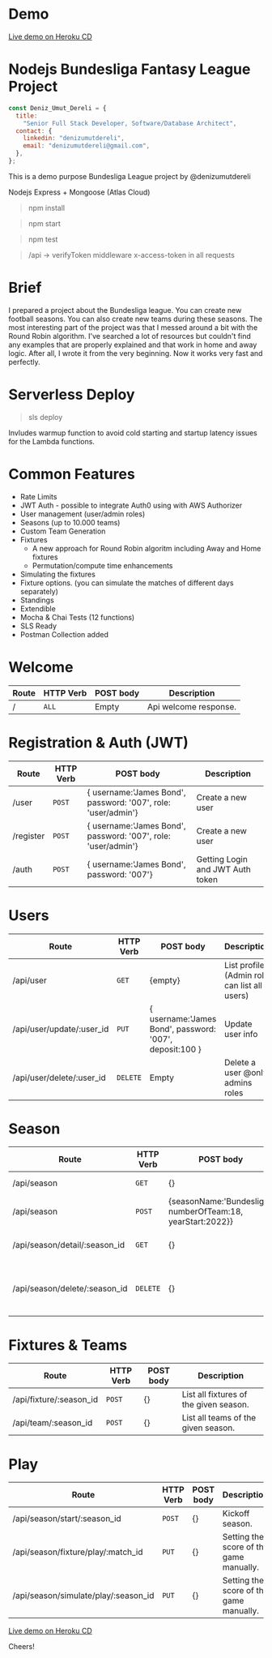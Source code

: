 
# Demo
[Live demo on Heroku CD](https://bundesligaleague.herokuapp.com/)

# Nodejs Bundesliga Fantasy League Project

```js
const Deniz_Umut_Dereli = {
  title:
    "Senior Full Stack Developer, Software/Database Architect",
  contact: {
    linkedin: "denizumutdereli",
    email: "denizumutdereli@gmail.com",
  },
};
```
This is a demo purpose Bundesliga League project by @denizumutdereli

Nodejs Express + Mongoose (Atlas Cloud)
 
 > npm install

 > npm start
 
 > npm test

 > /api -> verifyToken middleware x-access-token in all requests

# Brief

I prepared a project about the Bundesliga league. You can create new football seasons. You can also create new teams during these seasons. The most interesting part of the project was that I messed around a bit with the Round Robin algorithm. I've searched a lot of resources but couldn't find any examples that are properly explained and that work in home and away logic. After all, I wrote it from the very beginning. Now it works very fast and perfectly.

# Serverless Deploy
> sls deploy
 
Invludes warmup function to avoid cold starting and startup latency issues for the Lambda functions.


# Common Features

- Rate Limits
- JWT Auth - possible to integrate Auth0 using with AWS Authorizer
- User management (user/admin roles)
- Seasons (up to 10.000 teams)
- Custom Team Generation
- Fixtures 
  - A new approach for Round Robin algoritm including Away and Home fixtures
  - Permutation/compute time enhancements
- Simulating the fixtures
- Fixture options. (you can simulate the matches of different days separately)
- Standings
- Extendible
- Mocha & Chai Tests (12 functions)
- SLS Ready
- Postman Collection added

# Welcome

| Route | HTTP Verb	 | POST body	 | Description	 |
| --- | --- | --- | --- |
| / | `ALL` | Empty | Api welcome response. |

# Registration & Auth (JWT)

| Route | HTTP Verb	 | POST body	 | Description	 |
| --- | --- | --- | --- |
| /user | `POST` | { username:'James Bond', password: '007', role: 'user/admin'} | Create a new user |
| /register | `POST` | { username:'James Bond', password: '007', role: 'user/admin'} | Create a new user |
| /auth | `POST` | { username:'James Bond', password: '007'} | Getting Login and JWT Auth token |

# Users

| Route | HTTP Verb	 | POST body	 | Description	 |
| --- | --- | --- | --- |
| /api/user | `GET` | {empty} |  List profile. (Admin role can list all users) |
| /api/user/update/:user_id | `PUT` | { username:'James Bond', password: '007', deposit:100 }| Update user info |
| /api/user/delete/:user_id | `DELETE` | Empty | Delete a user @only admins roles |

# Season

| Route | HTTP Verb	 | POST body	 | Description	 |
| --- | --- | --- | --- |
| /api/season | `GET` | {} | List all seasons. |
| /api/season | `POST` | {seasonName:'Bundesliga', numberOfTeam:18, yearStart:2022}} | Create a new season |
| /api/season/detail/:season_id | `GET` | {} | Get details of the season |
| /api/season/delete/:season_id | `DELETE` | {} | Delete season and all related team,fixtures - owners |

# Fixtures & Teams

| Route | HTTP Verb	 | POST body	 | Description	 |
| --- | --- | --- | --- |
| /api/fixture/:season_id | `POST` | {} | List all fixtures of the given season. |
| /api/team/:season_id | `POST` | {} | List all teams of the given season. |

# Play

| Route | HTTP Verb	 | POST body	 | Description	 |
| --- | --- | --- | --- |
| /api/season/start/:season_id | `POST` | {} | Kickoff season. |
| /api/season/fixture/play/:match_id | `PUT` | {} | Setting the score of the game manually. |
| /api/season/simulate/play/:season_id | `PUT` | {} | Setting the score of the game manually. |

[Live demo on Heroku CD](https://bundesligaleague.herokuapp.com/)

Cheers!
